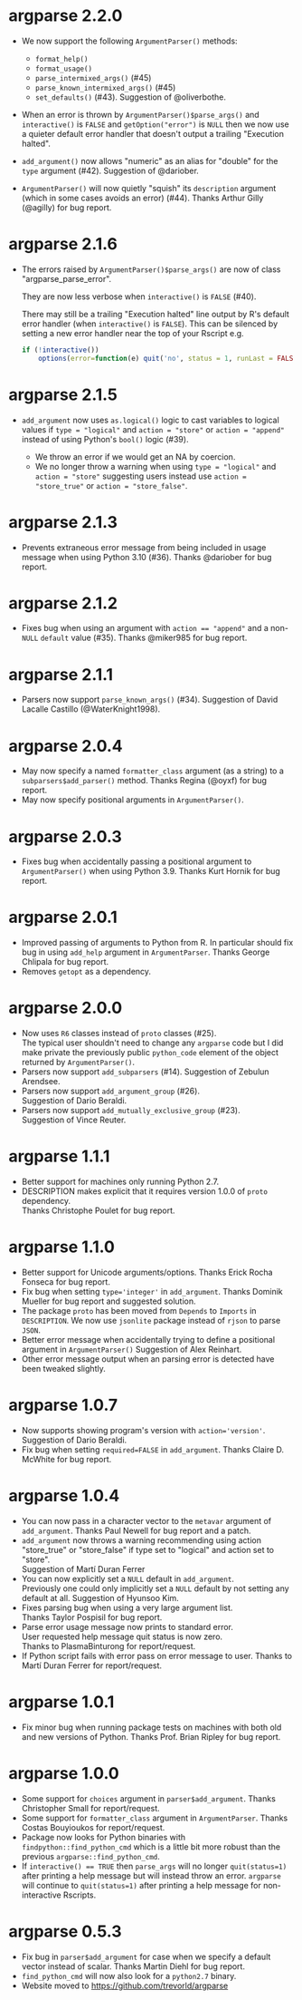 argparse 2.2.0
==============

* We now support the following `ArgumentParser()` methods:

  * `format_help()`
  * `format_usage()`
  * `parse_intermixed_args()` (#45)
  * `parse_known_intermixed_args()` (#45)
  * `set_defaults()` (#43).  Suggestion of @oliverbothe.

* When an error is thrown by `ArgumentParser()$parse_args()` and `interactive()` is `FALSE`
  and `getOption("error")` is `NULL` then
  we now use a quieter default error handler that doesn't output a trailing "Execution halted".

* `add_argument()` now allows "numeric" as an alias for "double" for the `type` argument (#42).
  Suggestion of @dariober.

* `ArgumentParser()` will now quietly "squish" its `description` argument 
  (which in some cases avoids an error) (#44).
  Thanks Arthur Gilly (@agilly) for bug report.

argparse 2.1.6
==============

* The errors raised by `ArgumentParser()$parse_args()` are now of class "argparse_parse_error".

  They are now less verbose when `interactive()` is `FALSE` (#40).

  There may still be a trailing "Execution halted" line output by R's default error handler
  (when `interactive()` is `FALSE`).
  This can be silenced by setting a new error handler near the top of your Rscript e.g.

  ```r
  if (!interactive())
      options(error=function(e) quit('no', status = 1, runLast = FALSE))
  ```

argparse 2.1.5
==============

* `add_argument` now uses `as.logical()` logic to cast variables
  to logical values if `type = "logical"` and `action = "store"` or `action = "append"`
  instead of using Python's `bool()` logic (#39).

  + We throw an error if we would get an NA by coercion.
  + We no longer throw a warning when using `type = "logical"` and `action = "store"`
  suggesting users instead use `action = "store_true"` or `action = "store_false"`.

argparse 2.1.3
==============

* Prevents extraneous error message from being included in usage message 
  when using Python 3.10 (#36).
  Thanks @dariober for bug report.

argparse 2.1.2
==============

* Fixes bug when using an argument with `action == "append"` 
  and a non-`NULL` `default` value (#35).
  Thanks @miker985 for bug report.

argparse 2.1.1
==============

* Parsers now support ``parse_known_args()`` (#34).
  Suggestion of David Lacalle Castillo (@WaterKnight1998).

argparse 2.0.4
==============

* May now specify a named `formatter_class` argument (as a string)
  to a `subparsers$add_parser()` method.
  Thanks Regina (@oyxf) for bug report.
* May now specify positional arguments in `ArgumentParser()`.

argparse 2.0.3
==============

* Fixes bug when accidentally passing a positional argument
  to ``ArgumentParser()`` when using Python 3.9.
  Thanks Kurt Hornik for bug report.

argparse 2.0.1
==============

* Improved passing of arguments to Python from R.
  In particular should fix bug in using ``add_help`` argument in ``ArgumentParser``.
  Thanks George Chlipala for bug report.
* Removes ``getopt`` as a dependency.

argparse 2.0.0
==============

* Now uses ``R6`` classes instead of ``proto`` classes (#25).  
  The typical user shouldn't need to change any ``argparse`` code 
  but I did make private the previously public ``python_code``
  element of the object returned by ``ArgumentParser()``.
* Parsers now support ``add_subparsers`` (#14).
  Suggestion of Zebulun Arendsee.
* Parsers now support ``add_argument_group`` (#26).  
  Suggestion of Dario Beraldi. 
* Parsers now support ``add_mutually_exclusive_group`` (#23).  
  Suggestion of Vince Reuter.

argparse 1.1.1
==============

* Better support for machines only running Python 2.7.  
* DESCRIPTION makes explicit that it requires version 1.0.0 of ``proto`` dependency.  
  Thanks Christophe Poulet for bug report.

argparse 1.1.0
==============

* Better support for Unicode arguments/options.
  Thanks Erick Rocha Fonseca for bug report.
* Fix bug when setting ``type='integer'`` in ``add_argument``.
  Thanks Dominik Mueller for bug report and suggested solution.
* The package ``proto`` has been moved from ``Depends`` to ``Imports`` in ``DESCRIPTION``.
  We now use ``jsonlite`` package instead of ``rjson`` to parse ``JSON``.
* Better error message when accidentally trying to define a positional argument in ``ArgumentParser()``
  Suggestion of Alex Reinhart.
* Other error message output when an parsing error is detected have been tweaked slightly.

argparse 1.0.7
==============

* Now supports showing program's version with ``action='version'``.
  Suggestion of Dario Beraldi.
* Fix bug when setting ``required=FALSE`` in ``add_argument``.
  Thanks Claire D. McWhite for bug report.

argparse 1.0.4
==============

* You can now pass in a character vector to the ``metavar`` argument of ``add_argument``.
  Thanks Paul Newell for bug report and a patch.
* `add_argument` now throws a warning recommending using action "store_true" or "store_false" 
  if type set to "logical" and action set to "store".  
  Suggestion of Martí Duran Ferrer
* You can now explicitly set a `NULL` default in `add_argument`.  
  Previously one could only implicitly set a `NULL` default by not setting any default at all.
  Suggestion of Hyunsoo Kim.
* Fixes parsing bug when using a very large argument list.  
  Thanks Taylor Pospisil for bug report.
* Parse error usage message now prints to standard error.  
  User requested help message quit status is now zero.  
  Thanks to PlasmaBinturong for report/request.
* If Python script fails with error pass on error message to user.
  Thanks to Martí Duran Ferrer for report/request.

argparse 1.0.1
==============

* Fix minor bug when running package tests on machines with both old and new versions of Python.  Thanks Prof. Brian Ripley for bug report.

argparse 1.0.0
==============

* Some support for ``choices`` argument in ``parser$add_argument``.  Thanks Christopher Small for report/request.
* Some support for ``formatter_class`` argument in ``ArgumentParser``.  Thanks Costas Bouyioukos for report/request.
* Package now looks for Python binaries with ``findpython::find_python_cmd``
  which is a little bit more robust than the previous ``argparse::find_python_cmd``.
* If ``interactive() == TRUE`` then ``parse_args`` will no longer ``quit(status=1)`` after printing a help message
  but will instead throw an error.  ``argparse`` will continue to ``quit(status=1)`` after printing a help message
  for non-interactive Rscripts.

argparse 0.5.3
==============

* Fix bug in ``parser$add_argument`` for case when we specify a default vector
  instead of scalar.  Thanks Martin Diehl for bug report.
* ``find_python_cmd`` will now also look for a ``python2.7`` binary.
* Website moved to https://github.com/trevorld/argparse
